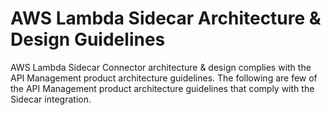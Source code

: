 ﻿---
sidebar_position: 2
---

# AWS Lambda Sidecar Architecture & Design Guidelines

<head>
  <meta name="guidename" content="API Management"/>
  <meta name="context" content="GUID-7544f8d1-9f7b-434b-955f-2f02ea66c2fc"/>
</head>

AWS Lambda Sidecar Connector architecture & design complies with the API Management product architecture guidelines. The following are few of the API Management product architecture guidelines that comply with the Sidecar integration. 
